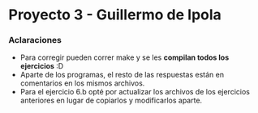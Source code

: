 # Proyecto 3 - Guillermo de Ipola

### Aclaraciones

- Para corregir pueden correr make y se les **compilan todos los ejercicios** :D
- Aparte de los programas, el resto de las respuestas están en comentarios en los mismos archivos.
- Para el ejercicio 6.b opté por actualizar los archivos de los ejercicios anteriores en lugar de copiarlos y modificarlos aparte.

